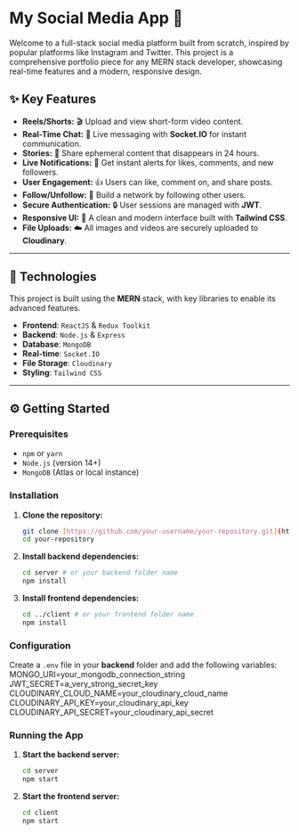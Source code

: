 # My Social Media App 📱

Welcome to a full-stack social media platform built from scratch, inspired by popular platforms like Instagram and Twitter. This project is a comprehensive portfolio piece for any MERN stack developer, showcasing real-time features and a modern, responsive design.

## ✨ Key Features

* **Reels/Shorts:** 🎬 Upload and view short-form video content.
* **Real-Time Chat:** 💬 Live messaging with **Socket.IO** for instant communication.
* **Stories:** 👻 Share ephemeral content that disappears in 24 hours.
* **Live Notifications:** 🔔 Get instant alerts for likes, comments, and new followers.
* **User Engagement:** 👍 Users can like, comment on, and share posts.
* **Follow/Unfollow:** 🤝 Build a network by following other users.
* **Secure Authentication:** 🔒 User sessions are managed with **JWT**.
* **Responsive UI:** 📱 A clean and modern interface built with **Tailwind CSS**.
* **File Uploads:** ☁️ All images and videos are securely uploaded to **Cloudinary**.

---

## 🚀 Technologies

This project is built using the **MERN** stack, with key libraries to enable its advanced features.

* **Frontend**: `ReactJS` & `Redux Toolkit`
* **Backend**: `Node.js` & `Express`
* **Database**: `MongoDB`
* **Real-time**: `Socket.IO`
* **File Storage**: `Cloudinary`
* **Styling**: `Tailwind CSS`

---

## ⚙️ Getting Started

### Prerequisites

* `npm` or `yarn`
* `Node.js` (version 14+)
* `MongoDB` (Atlas or local instance)

### Installation

1.  **Clone the repository:**
    ```bash
    git clone [https://github.com/your-username/your-repository.git](https://github.com/your-username/your-repository.git)
    cd your-repository
    ```

2.  **Install backend dependencies:**
    ```bash
    cd server # or your backend folder name
    npm install
    ```

3.  **Install frontend dependencies:**
    ```bash
    cd ../client # or your frontend folder name
    npm install
    ```

### Configuration

Create a `.env` file in your **backend** folder and add the following variables:
MONGO_URI=your_mongodb_connection_string
JWT_SECRET=a_very_strong_secret_key
CLOUDINARY_CLOUD_NAME=your_cloudinary_cloud_name
CLOUDINARY_API_KEY=your_cloudinary_api_key
CLOUDINARY_API_SECRET=your_cloudinary_api_secret

### Running the App

1.  **Start the backend server:**
    ```bash
    cd server
    npm start
    ```

2.  **Start the frontend server:**
    ```bash
    cd client
    npm start
    ```
